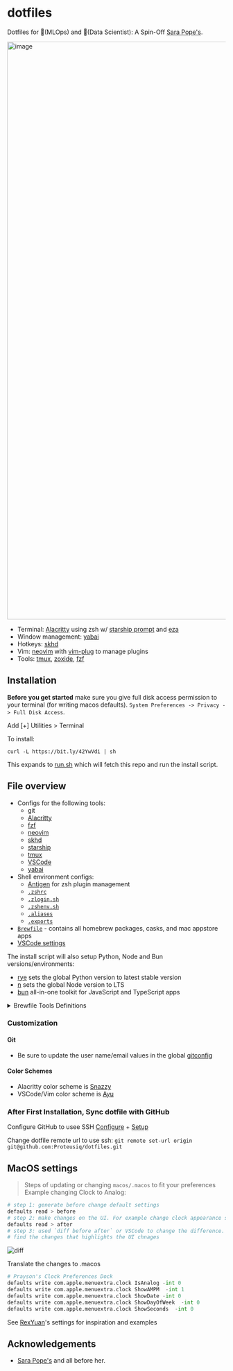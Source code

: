 # dotfiles

Dotfiles for 🦀(MLOps) and 🐲(Data Scientist): A Spin-Off [Sara Pope's](https://github.com/gretzky/dotfiles).

<img width="1333" alt="image" src="https://github.com/Proteusiq/dotfiles/assets/14926709/9046ac0a-33d1-4d03-948f-dc6e293e06b8">


-   Terminal: [Alacritty](https://github.com/jwilm/alacritty) using zsh w/ [starship prompt](https://starship.rs/) and [eza](https://github.com/eza-community/eza)
-   Window management: [yabai](https://github.com/koekeishiya/yabai)
-   Hotkeys: [skhd](https://github.com/koekeishiya/skhd)
-   Vim: [neovim](https://neovim.io/) with [vim-plug](https://github.com/junegunn/vim-plug) to manage plugins
-   Tools: [tmux](https://github.com/tmux/tmux), [zoxide](https://github.com/ajeetdsouza/zoxide), [fzf](https://github.com/junegunn/fzf)

## Installation

**Before you get started** make sure you give full disk access permission to your terminal (for writing macos defaults). `System Preferences -> Privacy -> Full Disk Access`.

Add [+] Utilities > Terminal


To install:

`curl -L https://bit.ly/42YwVdi | sh`

This expands to [run.sh](https://github.com/proteusiq/dotfiles/blob/master/run.sh) which will fetch this repo and run the install script.

## File overview

-   Configs for the following tools:
    -   git
    -   [Alacritty](./alacritty)
    -   [fzf](./fzf)
    -   [neovim](./nvim)
    -   [skhd](./skhd)
    -   [starship](./starship)
    -   [tmux](./tmux)
    -   [VSCode](./vscode)
    -   [yabai](./yabai)
-   Shell environment configs:
    -   [Antigen](https://github.com/zsh-users/antigen) for zsh plugin management
    -   [`.zshrc`](./zsh/.zshrc)
    -   [`.zlogin.sh`](./zsh/.zlogin.sh)
    -   [`.zshenv.sh`](./zsh/.zshenv.sh)
    -   [`.aliases`](./zsh/.aliases)
    -   [`.exports`](./zsh/.exports)
-   [`Brewfile`](./Brewfile) - contains all homebrew packages, casks, and mac appstore apps
-   [VSCode settings](./vscode/settings.json)

The install script will also setup Python, Node and Bun versions/environments:

-   [rye](https://github.com/astral-sh/rye) sets the global Python version to latest stable version
-   [n](https://github.com/tj/n) sets the global Node version to LTS
-   [bun](https://bun.sh/)  all-in-one toolkit for JavaScript and TypeScript apps

<details><summary>Brewfile Tools Definitions</summary>

```sh
# Command Line Tools
# Utilities and tools to enhance the command line interface experience
"ack" # A tool like grep, optimized for programmers
"aldente" # Battery life 
"applesimutils" # Apple Simulator Utilities
"alttab" # Better preview app switcher 
"atuin" # Better history using SQL search
"autoenv" # Automatically source environment variable
"azure-cli" # Microsoft Azure Command Line Interface
"bat" # A cat clone with syntax highlighting and Git integration
"bpytop" # Resource monitor that shows usage and stats
"binutils" # GNU binary tools for native development
"chruby" # Changes the current Ruby
"cleanshot" # Better screen capture
"coreutils" # GNU File, Shell, and Text utilities
"diffutils" # File comparison utilities
"direnv" # Environment switcher for the shell
"eza" # A better ls and tree
"ffmpeg" # A complete, cross-platform solution to record, convert and stream audio and video
"findutils" # GNU `find`, `locate`, `updatedb`, and `xargs` commands
"fzf" # Command-line fuzzy finder
"gawk" # GNU awk utility
"git" # Distributed revision control system
"git-lfs" # Git Large Files Storage
"gnu-sed" # GNU implementation of the famous stream editor
"gnu-tar" # GNU version of the tar archiving utility
"gnu-time" # GNU implementation of the time utility
"gnu-which" # GNU implementation of the 'which' utility to find path of executables
"gnupg" # GNU Pretty Good Privacy (PGP) package
"go" # The Go programming language
"grep" # GNU grep, egrep and fgrep
"gzip" # GNU compression utility
"hiddenbar" # Hides unpopular tab icons
"hyperfine" # A command-line benchmarking tool
"jq" # Lightweight and flexible command-line JSON processor
"llm" # Running LLM as CLI
"moreutils" # Collection of tools that nobody wrote when UNIX was young
"ncdu" # NCurses Disk Usage
"neovim" # Ambitious Vim-fork focused on extensibility and agility
"node" # Platform built on Chrome's JavaScript runtime for easily building fast, scalable network applications
"ollama" # Running Large Language Models offline
"pixi" # Fast than mamba: Drop in replacer of Pyenv + Poetry for conda universe
"python" # Interpreted, interactive, object-oriented programming language
"raycast" # A better spotlight
"rename" # Perl-powered file rename script with many helpful built-ins
"rsync" # Utility that provides fast incremental file transfer
"rust" # Safe, concurrent, practical language
"rye" # Python's Cargo
"screen" # GNU screen, terminal multiplexer
"starship" # Cross-shell prompt for astronauts
"stow" # Manage installation of multiple softwares in the same directory structure
"terraform" # Tool for building, changing, and versioning infrastructure safely and efficiently
"tmux" # Terminal multiplexer
"uv" # Better drop in pip replacer alias pip='uv pip'
"vim" # Highly configurable text editor built to enable efficient text editing
"watchman" # Watch files and take action when they change
"wget" # Internet file retriever
"yarn" # JavaScript package manager
"zlib" # General-purpose lossless data-compression library
"zplug" # A next-generation plugin manager for zsh
"zsh" # UNIX shell (command interpreter)
"zoxide" # A faster way to navigate your filesystem

# Custom Taps (Specialized tools)
"koekeishiya/formulae/skhd" # Simple hotkey daemon for macOS
"koekeishiya/formulae/yabai" # A tiling window manager for macOS

# GUI Applications (Casks)
# Various applications installed through Homebrew Cask
"1password" # Password manager
"alacritty" # GPU-accelerated terminal emulator
"docker" # Platform to develop, ship, and run applications
````

</details>

### Customization

####  Git
- Be sure to update the user name/email values in the global [gitconfig](./git/.gitconfig)
#### Color Schemes

- Alacritty color scheme is [Snazzy](https://github.com/sindresorhus/terminal-snazzy)
- VSCode/Vim color scheme is [Ayu](https://github.com/dempfi/ayu)

### After First Installation, Sync dotfile with GitHub
Configure GitHub to usee SSH [Configure](https://docs.github.com/en/authentication/connecting-to-github-with-ssh/generating-a-new-ssh-key-and-adding-it-to-the-ssh-agent) + [Setup](https://docs.github.com/en/authentication/connecting-to-github-with-ssh/adding-a-new-ssh-key-to-your-github-account)

Change dotfile remote url to use ssh: 
`git remote set-url origin git@github.com:Proteusiq/dotfiles.git`

## MacOS settings
> Steps of updating or changing  `macos/.macos` to fit your preferences
Example changing Clock to Analog:
```sh
# step 1: generate before change default settings
defaults read > before
# step 2: make changes on the UI. For example change clock appearance settings and go back to terminal
defaults read > after
# step 3: used `diff before after` or VSCode to change the difference. On VSCode right click `before` > Select for Compare, right click `after`> Compare with Selected
# find the changes that highlights the UI chnages
```
![diff](https://github.com/Proteusiq/dotfiles/assets/14926709/e897e34a-5d7a-4865-8782-7bef847e4e0b)


Translate the changes to .macos
```python
# Prayson's Clock Preferences Dock
defaults write com.apple.menuextra.clock IsAnalog -int 0
defaults write com.apple.menuextra.clock ShowAMPM  -int 1
defaults write com.apple.menuextra.clock ShowDate -int 0
defaults write com.apple.menuextra.clock ShowDayOfWeek  -int 0
defaults write com.apple.menuextra.clock ShowSeconds  -int 0
```

See [RexYuan](https://github.com/RexYuan/Blemishine/tree/main/preferences)'s settings for inspiration and examples

## Acknowledgements

-   [Sara Pope's](https://github.com/gretzky/dotfiles) and all before her.
